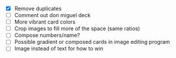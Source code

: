 - [x] Remove duplicates
- [ ] Comment out don miguel deck
- [ ] More vibrant card colors
- [ ] Crop images to fill more of the space (same ratios)
- [ ] Compose numbers/name?
- [ ] Possible gradient or composed cards in image editing program
- [ ] Image instead of text for how to win
